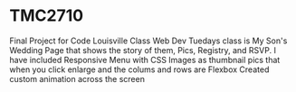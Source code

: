 # TMC2710
Final Project for Code Louisville Class Web Dev Tuedays class is My Son's Wedding Page that shows the story of them, Pics, Registry, and RSVP.
I have included Responsive Menu with CSS
Images as thumbnail pics that when you click enlarge and the colums and rows are Flexbox
Created custom animation across the screen
